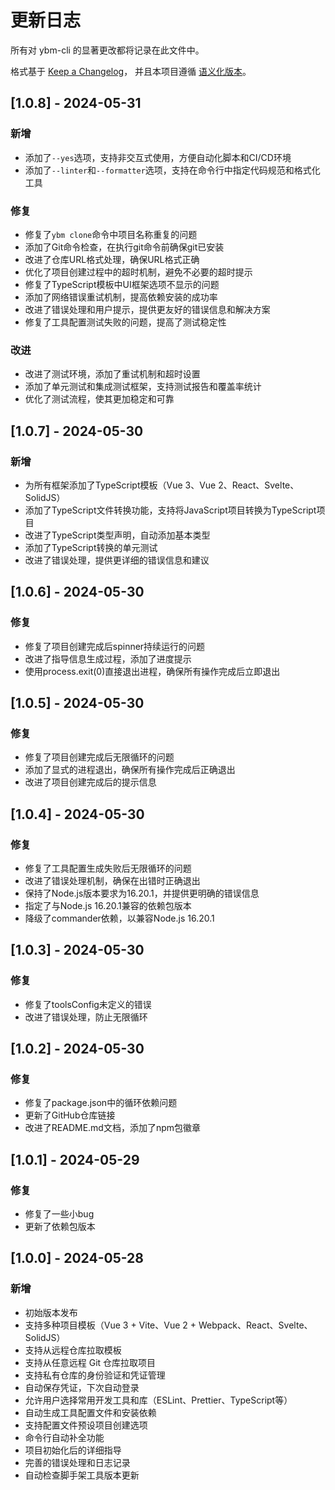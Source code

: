 # 更新日志

所有对 ybm-cli 的显著更改都将记录在此文件中。

格式基于 [Keep a Changelog](https://keepachangelog.com/zh-CN/1.0.0/)，
并且本项目遵循 [语义化版本](https://semver.org/lang/zh-CN/)。

## [1.0.8] - 2024-05-31

### 新增

- 添加了`--yes`选项，支持非交互式使用，方便自动化脚本和CI/CD环境
- 添加了`--linter`和`--formatter`选项，支持在命令行中指定代码规范和格式化工具

### 修复

- 修复了`ybm clone`命令中项目名称重复的问题
- 添加了Git命令检查，在执行git命令前确保git已安装
- 改进了仓库URL格式处理，确保URL格式正确
- 优化了项目创建过程中的超时机制，避免不必要的超时提示
- 修复了TypeScript模板中UI框架选项不显示的问题
- 添加了网络错误重试机制，提高依赖安装的成功率
- 改进了错误处理和用户提示，提供更友好的错误信息和解决方案
- 修复了工具配置测试失败的问题，提高了测试稳定性

### 改进

- 改进了测试环境，添加了重试机制和超时设置
- 添加了单元测试和集成测试框架，支持测试报告和覆盖率统计
- 优化了测试流程，使其更加稳定和可靠

## [1.0.7] - 2024-05-30

### 新增

- 为所有框架添加了TypeScript模板（Vue 3、Vue 2、React、Svelte、SolidJS）
- 添加了TypeScript文件转换功能，支持将JavaScript项目转换为TypeScript项目
- 改进了TypeScript类型声明，自动添加基本类型
- 添加了TypeScript转换的单元测试
- 改进了错误处理，提供更详细的错误信息和建议

## [1.0.6] - 2024-05-30

### 修复

- 修复了项目创建完成后spinner持续运行的问题
- 改进了指导信息生成过程，添加了进度提示
- 使用process.exit(0)直接退出进程，确保所有操作完成后立即退出

## [1.0.5] - 2024-05-30

### 修复

- 修复了项目创建完成后无限循环的问题
- 添加了显式的进程退出，确保所有操作完成后正确退出
- 改进了项目创建完成后的提示信息

## [1.0.4] - 2024-05-30

### 修复

- 修复了工具配置生成失败后无限循环的问题
- 改进了错误处理机制，确保在出错时正确退出
- 保持了Node.js版本要求为16.20.1，并提供更明确的错误信息
- 指定了与Node.js 16.20.1兼容的依赖包版本
- 降级了commander依赖，以兼容Node.js 16.20.1

## [1.0.3] - 2024-05-30

### 修复

- 修复了toolsConfig未定义的错误
- 改进了错误处理，防止无限循环

## [1.0.2] - 2024-05-30

### 修复

- 修复了package.json中的循环依赖问题
- 更新了GitHub仓库链接
- 改进了README.md文档，添加了npm包徽章

## [1.0.1] - 2024-05-29

### 修复

- 修复了一些小bug
- 更新了依赖包版本

## [1.0.0] - 2024-05-28

### 新增

- 初始版本发布
- 支持多种项目模板（Vue 3 + Vite、Vue 2 + Webpack、React、Svelte、SolidJS）
- 支持从远程仓库拉取模板
- 支持从任意远程 Git 仓库拉取项目
- 支持私有仓库的身份验证和凭证管理
- 自动保存凭证，下次自动登录
- 允许用户选择常用开发工具和库（ESLint、Prettier、TypeScript等）
- 自动生成工具配置文件和安装依赖
- 支持配置文件预设项目创建选项
- 命令行自动补全功能
- 项目初始化后的详细指导
- 完善的错误处理和日志记录
- 自动检查脚手架工具版本更新
